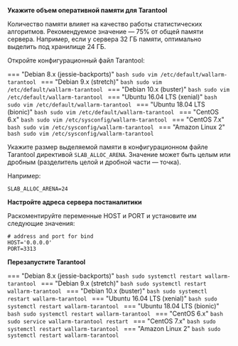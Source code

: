**Укажите объем оперативной памяти для Tarantool**

Количество памяти влияет на качество работы статистических алгоритмов.
Рекомендуемое значение — 75% от общей памяти сервера. Например, если у сервера
32 ГБ памяти, оптимально выделить под хранилище 24 ГБ.

Откройте конфигурационный файл Tarantool:

=== "Debian 8.x (jessie-backports)"
    ```bash
    sudo vim /etc/default/wallarm-tarantool
    ```
=== "Debian 9.x (stretch)"
    ```bash
    sudo vim /etc/default/wallarm-tarantool
    ```
=== "Debian 10.x (buster)"
    ```bash
    sudo vim /etc/default/wallarm-tarantool
    ```
=== "Ubuntu 16.04 LTS (xenial)"
    ```bash
    sudo vim /etc/default/wallarm-tarantool
    ```
=== "Ubuntu 18.04 LTS (bionic)"
    ```bash
    sudo vim /etc/default/wallarm-tarantool
    ```
=== "CentOS 6.x"
    ```bash
    sudo vim /etc/sysconfig/wallarm-tarantool
    ```
=== "CentOS 7.x"
    ```bash
    sudo vim /etc/sysconfig/wallarm-tarantool
    ```
=== "Amazon Linux 2"
    ```bash
    sudo vim /etc/sysconfig/wallarm-tarantool
    ```


Укажите размер выделяемой памяти в конфигурационном файле Tarantool директивой `SLAB_ALLOC_ARENA`. Значение может быть целым или дробным (разделитель целой и дробной части — точка).

Например:

```
SLAB_ALLOC_ARENA=24
```

**Настройте адреса сервера постаналитики**

Раскоментируйте переменные HOST и PORT и установите им следующие значения:

```
# address and port for bind
HOST='0.0.0.0'
PORT=3313
```

**Перезапустите Tarantool**

=== "Debian 8.x (jessie-backports)"
    ```bash
    sudo systemctl restart wallarm-tarantool
    ```
=== "Debian 9.x (stretch)"
    ```bash
    sudo systemctl restart wallarm-tarantool
    ```
=== "Debian 10.x (buster)"
    ```bash
    sudo systemctl restart wallarm-tarantool
    ```
=== "Ubuntu 16.04 LTS (xenial)"
    ```bash
    sudo systemctl restart wallarm-tarantool
    ```
=== "Ubuntu 18.04 LTS (bionic)"
    ```bash
    sudo systemctl restart wallarm-tarantool
    ```
=== "CentOS 6.x"
    ```bash
    sudo service wallarm-tarantool restart
    ```
=== "CentOS 7.x"
    ```bash
    sudo systemctl restart wallarm-tarantool
    ```
=== "Amazon Linux 2"
    ```bash
    sudo systemctl restart wallarm-tarantool
    ```